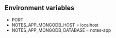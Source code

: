 ## Environment variables
* PORT
* NOTES_APP_MONGODB_HOST = localhost
* NOTES_APP_MONGODB_DATABASE = notes-app